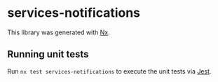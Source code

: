# services-notifications

This library was generated with [Nx](https://nx.dev).

## Running unit tests

Run `nx test services-notifications` to execute the unit tests via [Jest](https://jestjs.io).
